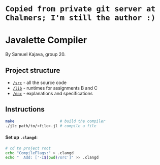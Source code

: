 # `Copied from private git server at Chalmers; I'm still the author :)`

# Javalette Compiler

By Samuel Kajava, group 20.

## Project structure

- [`/src`](./src) - all the source code
- [`/lib`](./lib) - runtimes for assignments B and C
- [`/doc`](./doc) - explanations and specifications

## Instructions

```bash
make                    # build the compiler
./jlc path/to/<file>.jl # compile a file
```

#### Set up `.clangd`:

```bash
# cd to project root
echo "CompileFlags:" > .clangd
echo "  Add: ['-I$(pwd)/src']" >> .clangd
```
